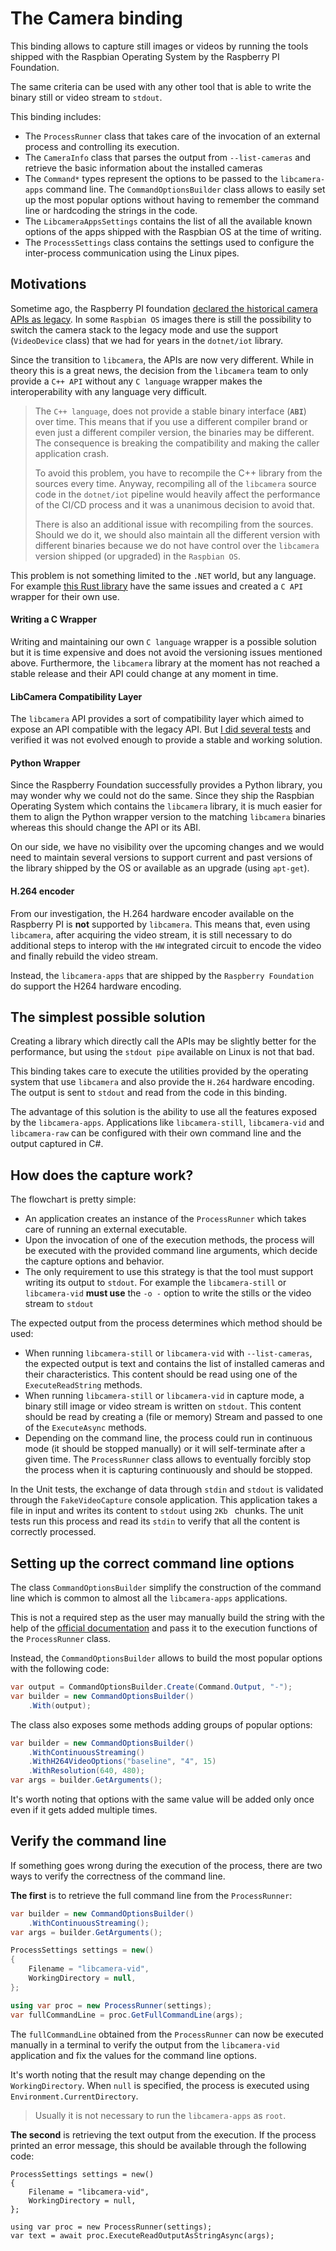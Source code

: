 # The Camera binding

This binding allows to capture still images or videos by running the tools shipped with the Raspbian Operating System by the Raspberry PI Foundation.

The same criteria can be used with any other tool that is able to write the binary still or video stream to `stdout`.

This binding includes:

- The `ProcessRunner` class that takes care of the invocation of an external process and controlling its execution.
- The `CameraInfo` class that parses the output from `--list-cameras` and retrieve the basic information about the installed cameras
- The `Command*` types represent the options to be passed to the `libcamera-apps` command line. The `CommandOptionsBuilder` class allows to easily set up the most popular options without having to remember the command line or hardcoding the strings in the code.
- The `LibcameraAppsSettings` contains the list of all the available known options of the apps shipped with the Raspbian OS at the time of writing.
- The `ProcessSettings` class contains the settings used to configure the inter-process communication using the Linux pipes.

## Motivations

Sometime ago, the Raspberry PI foundation [declared the historical camera APIs as legacy](https://www.raspberrypi.com/documentation/computers/camera_software.html#libcamera-and-libcamera-apps). In some `Raspbian OS` images there is still the possibility to switch the camera stack to the legacy mode and use the support (`VideoDevice` class) that we had for years in the `dotnet/iot` library.

Since the transition to `libcamera`, the APIs are now very different. While in theory this is a great news, the decision from the `libcamera` team to only provide a `C++ API` without any `C language` wrapper makes the interoperability with any language very difficult.

> The `C++ language`, does not provide a stable binary interface (**`ABI`**) over time. This means that if you use a different compiler brand or even just a different compiler version, the binaries may be different. The consequence is breaking the compatibility and making the caller application crash.
>
> To avoid this problem, you have to recompile the C++ library from the sources every time. Anyway, recompiling all of the `libcamera` source code in the `dotnet/iot` pipeline would heavily affect the performance of the CI/CD process and it was a unanimous decision to avoid that.
>
> There is also an additional issue with recompiling from the sources. Should we do it, we should also maintain all the different version with different binaries because we do not have control over the `libcamera` version shipped (or upgraded) in the `Raspbian OS`.

This problem is not something limited to the `.NET` world, but any language. For example [this Rust library](https://github.com/lit-robotics/libcamera-rs) have the same issues and created a `C API` wrapper for their own use.

#### Writing a C Wrapper

Writing and maintaining our own `C language` wrapper is a possible solution but it is time expensive and does not avoid the versioning issues mentioned above. Furthermore, the `libcamera` library at the moment has not reached a stable release and their API could change at any moment in time.

#### LibCamera Compatibility Layer

The `libcamera` API provides a sort of compatibility layer which aimed to expose an API compatible with the legacy API. But [I did several tests](https://github.com/dotnet/iot/issues/1875#issuecomment-1156406558) and verified it was not evolved enough to provide a stable and working solution.

#### Python Wrapper

Since the Raspberry Foundation successfully provides a Python library, you may wonder why we could not do the same. Since they ship the Raspbian Operating System which contains the `libcamera` library, it is much easier for them to align the Python wrapper version to the matching `libcamera` binaries whereas this should change the API or its ABI.

On our side, we have no visibility over the upcoming changes and we would need to maintain several versions to support current and past versions of the library shipped by the OS or available as an upgrade (using `apt-get`).

#### H.264 encoder

From our investigation, the H.264 hardware encoder available on the Raspberry PI is **not** supported by `libcamera`. This means that, even using `libcamera`,  after acquiring the video stream, it is still necessary to do additional steps to interop with the `HW` integrated circuit to encode the video and finally rebuild the video stream. 

Instead, the `libcamera-apps` that are shipped by the `Raspberry Foundation` do support the H264 hardware encoding.

## The simplest possible solution

Creating a library which directly call the APIs may be slightly better for the performance, but using the `stdout pipe` available on Linux is not that bad.

This binding takes care to execute the utilities provided by the operating system that use `libcamera` and also provide the `H.264` hardware encoding. The output is sent to `stdout` and read from the code in this binding.

The advantage of this solution is the ability to use all the features exposed by the `libcamera-apps`. Applications like `libcamera-still`, `libcamera-vid` and `libcamera-raw` can be configured with their own command line and the output captured in C#.

## How does the capture work?

The flowchart is pretty simple:

- An application creates an instance of the `ProcessRunner` which takes care of running an external executable.
- Upon the invocation of one of the execution methods, the process will be executed with the provided command line arguments, which decide the capture options and behavior.
- The only requirement to use this strategy is that the tool must support writing its output to `stdout`. For example the `libcamera-still` or `libcamera-vid` **must use** the `-o -` option to write the stills or the video stream to `stdout`

The expected output from the process determines which method should be used:

- When running `libcamera-still` or `libcamera-vid` with `--list-cameras`, the expected output is text and contains the list of installed cameras and their characteristics. This content should be read using one of the `ExecuteReadString` methods.
- When running `libcamera-still` or `libcamera-vid` in capture mode, a binary still image or video stream is written on `stdout`. This content should be read by creating a (file or memory) Stream and passed to one of the `ExecuteAsync` methods.
- Depending on the command line, the process could run in continuous mode (it should be stopped manually) or it will self-terminate after a given time. The `ProcessRunner` class allows to eventually forcibly stop the process when it is capturing continuously and should be stopped.

In the Unit tests, the exchange of data through `stdin` and `stdout` is validated through the `FakeVideoCapture` console application. This application takes a file in input and writes its content to `stdout` using `2Kb ` chunks. The unit tests run this process and read its `stdin` to verify that all the content is correctly processed.

## Setting up the correct command line options

The class `CommandOptionsBuilder` simplify the construction of the command line which is common to almost all the `libcamera-apps` applications.

This is not a required step as the user may manually build the string with the help of the [official documentation](https://www.raspberrypi.com/documentation/computers/camera_software.html#common-command-line-options) and pass it to the execution functions of the `ProcessRunner` class.

Instead, the `CommandOptionsBuilder` allows to build the most popular options with the following code:

```csharp
var output = CommandOptionsBuilder.Create(Command.Output, "-");
var builder = new CommandOptionsBuilder()
    .With(output);
```

The class also exposes some methods adding groups of popular options:

```csharp
var builder = new CommandOptionsBuilder()
    .WithContinuousStreaming()
    .WithH264VideoOptions("baseline", "4", 15)
    .WithResolution(640, 480);
var args = builder.GetArguments();
```

It's worth noting that options with the same value will be added only once even if it gets added multiple times.

## Verify the command line

If something goes wrong during the execution of the process, there are two ways to verify the correctness of the command line.

**The first** is to retrieve the full command line from the `ProcessRunner`:

```csharp
var builder = new CommandOptionsBuilder()
    .WithContinuousStreaming();
var args = builder.GetArguments();

ProcessSettings settings = new()
{
    Filename = "libcamera-vid",
    WorkingDirectory = null,
};

using var proc = new ProcessRunner(settings);
var fullCommandLine = proc.GetFullCommandLine(args);
```

The `fullCommandLine` obtained from the `ProcessRunner` can now be executed manually in a terminal to verify the output from the `libcamera-vid` application and fix the values for the command line options.

It's worth noting that the result may change depending on the `WorkingDirectory`. When `null` is specified, the process is executed using `Environment.CurrentDirectory`.

> Usually it is not necessary to run the `libcamera-apps` as `root`.

**The second** is retrieving the text output from the execution. If the process printed an error message, this should be available through the following code:

```
ProcessSettings settings = new()
{
    Filename = "libcamera-vid",
    WorkingDirectory = null,
};

using var proc = new ProcessRunner(settings);
var text = await proc.ExecuteReadOutputAsStringAsync(args);
```